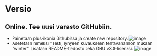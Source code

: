 # Versio

## Online. Tee uusi varasto GitHubiin.
- Painetaan plus-ikonia Githubissa ja create new repository.
![image](https://github.com/WindoCode/PalvelintenHallinta/assets/110290723/3baa390f-5ed7-4a97-94c3-b82f50baf6f1)
- Asetetaan nimeksi "Testi, lyhyeen kuvaukseen tehtävänannon mukaan "winter". Lisätään README-tiedosto sekä GNU v3.0-lisenssi.
![image](https://github.com/WindoCode/PalvelintenHallinta/assets/110290723/f976bdee-df33-4714-94f6-59f117a6c43e)
